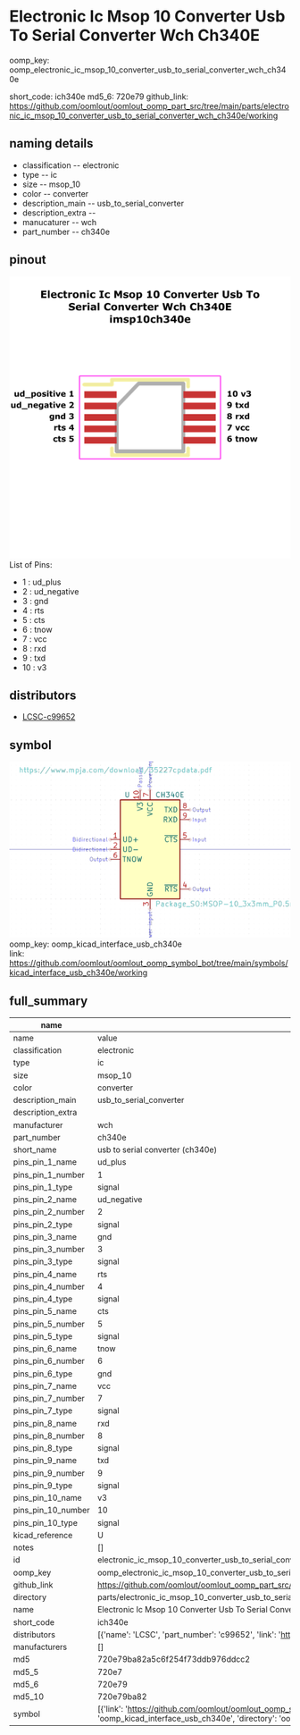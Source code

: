 # Electronic Ic Msop 10 Converter Usb To Serial Converter Wch Ch340E
oomp_key: oomp_electronic_ic_msop_10_converter_usb_to_serial_converter_wch_ch340e 


short_code: ich340e
md5_6: 720e79
github_link: https://github.com/oomlout/oomlout_oomp_part_src/tree/main/parts/electronic_ic_msop_10_converter_usb_to_serial_converter_wch_ch340e/working
## naming details
* classification -- electronic
* type -- ic
* size -- msop_10
* color -- converter
* description_main -- usb_to_serial_converter
* description_extra -- 
* manucaturer -- wch
* part_number -- ch340e
## pinout
![](working_pinout_600.png)  
List of Pins:

* 1 : ud_plus
* 2 : ud_negative
* 3 : gnd
* 4 : rts
* 5 : cts
* 6 : tnow
* 7 : vcc
* 8 : rxd
* 9 : txd
* 10 : v3
## distributors
* [LCSC-c99652](https://lcsc.com/product-detail/c99652.html)  


## symbol

![](symbol/0/working/working_600.png)  
oomp_key: oomp_kicad_interface_usb_ch340e  
link: https://github.com/oomlout/oomlout_oomp_symbol_bot/tree/main/symbols/kicad_interface_usb_ch340e/working  


## full_summary
| name | value | 
| --- | --- | 
| name | value | 
| classification | electronic | 
| type | ic | 
| size | msop_10 | 
| color | converter | 
| description_main | usb_to_serial_converter | 
| description_extra |  | 
| manufacturer | wch | 
| part_number | ch340e | 
| short_name | usb to serial converter (ch340e) | 
| pins_pin_1_name | ud_plus | 
| pins_pin_1_number | 1 | 
| pins_pin_1_type | signal | 
| pins_pin_2_name | ud_negative | 
| pins_pin_2_number | 2 | 
| pins_pin_2_type | signal | 
| pins_pin_3_name | gnd | 
| pins_pin_3_number | 3 | 
| pins_pin_3_type | signal | 
| pins_pin_4_name | rts | 
| pins_pin_4_number | 4 | 
| pins_pin_4_type | signal | 
| pins_pin_5_name | cts | 
| pins_pin_5_number | 5 | 
| pins_pin_5_type | signal | 
| pins_pin_6_name | tnow | 
| pins_pin_6_number | 6 | 
| pins_pin_6_type | gnd | 
| pins_pin_7_name | vcc | 
| pins_pin_7_number | 7 | 
| pins_pin_7_type | signal | 
| pins_pin_8_name | rxd | 
| pins_pin_8_number | 8 | 
| pins_pin_8_type | signal | 
| pins_pin_9_name | txd | 
| pins_pin_9_number | 9 | 
| pins_pin_9_type | signal | 
| pins_pin_10_name | v3 | 
| pins_pin_10_number | 10 | 
| pins_pin_10_type | signal | 
| kicad_reference | U | 
| notes | [] | 
| id | electronic_ic_msop_10_converter_usb_to_serial_converter_wch_ch340e | 
| oomp_key | oomp_electronic_ic_msop_10_converter_usb_to_serial_converter_wch_ch340e | 
| github_link | https://github.com/oomlout/oomlout_oomp_part_src/tree/main/parts/electronic_ic_msop_10_converter_usb_to_serial_converter_wch_ch340e/working | 
| directory | parts/electronic_ic_msop_10_converter_usb_to_serial_converter_wch_ch340e | 
| name | Electronic Ic Msop 10 Converter Usb To Serial Converter Wch Ch340E | 
| short_code | ich340e | 
| distributors | [{'name': 'LCSC', 'part_number': 'c99652', 'link': 'https://lcsc.com/product-detail/c99652.html', 'id': 'distributor_lcsc'}] | 
| manufacturers | [] | 
| md5 | 720e79ba82a5c6f254f73ddb976ddcc2 | 
| md5_5 | 720e7 | 
| md5_6 | 720e79 | 
| md5_10 | 720e79ba82 | 
| symbol | [{'link': 'https://github.com/oomlout/oomlout_oomp_symbol_bot/tree/main/symbols/kicad_interface_usb_ch340e', 'oomp_key': 'oomp_kicad_interface_usb_ch340e', 'directory': 'oomlout_oomp_symbol_bot/symbols/kicad_interface_usb_ch340e//working/working.kicad_sym'}] | 
